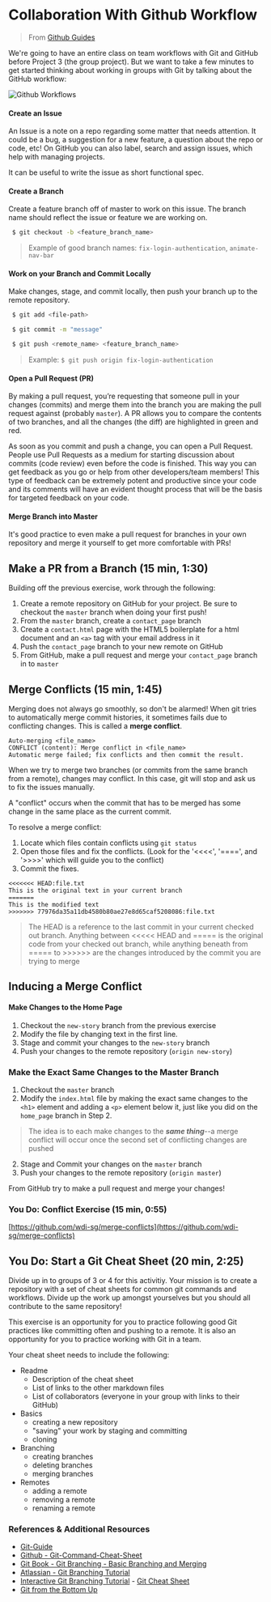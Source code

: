 # Collaboration With Github Workflow

> From [Github Guides](https://guides.github.com/introduction/flow/)

We're going to have an entire class on team workflows with Git and GitHub before Project 3 (the group project). But we want to take a few minutes to get started thinking about working in groups with Git by talking about the GitHub workflow:



![Github Workflows](https://raw.githubusercontent.com/wdi-sg/gitbook-2019/master/images/github_workflows.jpg)


#### Create an Issue

An Issue is a note on a repo regarding some matter that needs attention. It could be a bug, a suggestion for a new feature, a question about the repo or code, etc! On GitHub you can also label, search and assign issues, which help with managing projects.

It can be useful to write the issue as short functional spec.

#### Create a Branch

Create a feature branch off of master to work on this issue. The branch name should reflect the issue or feature we are working on.

```bash
 $ git checkout -b <feature_branch_name>
```

> Example of good branch names: `fix-login-authentication`, `animate-nav-bar`

#### Work on your Branch and Commit Locally

Make changes, stage, and commit locally, then push your branch up to the remote repository.

```bash
 $ git add <file-path>
```

```bash
 $ git commit -m "message"
```

```bash
 $ git push <remote_name> <feature_branch_name>
```

> Example: `$ git push origin fix-login-authentication`

#### Open a Pull Request (PR)

By making a pull request, you’re requesting that someone pull in your changes (commits) and merge them into the branch you are making the pull request against (probably `master`). A PR allows you to compare the contents of two branches, and all the changes (the diff) are highlighted in green and red.

As soon as you commit and push a change, you can open a Pull Request. People use Pull Requests as a medium for starting discussion about commits (code review) even before the code is finished. This way you can get feedback as you go or help from other developers/team members! This type of feedback can be extremely potent and productive since your code and its comments will have an evident thought process that will be the basis for targeted feedback on your code.

#### Merge Branch into Master

It's good practice to even make a pull request for branches in your own repository and merge it yourself to get more comfortable with PRs!

## Make a PR from a Branch (15 min, 1:30)

Building off the previous exercise, work through the following:

1. Create a remote repository on GitHub for your project. Be sure to checkout the `master` branch when doing your first push!
2. From the `master` branch, create a `contact_page` branch
3. Create a `contact.html` page with the HTML5 boilerplate for a html document and an `<a>` tag with your email address in it
4. Push the `contact_page` branch to your new remote on GitHub
5. From GitHub, make a pull request and merge your `contact_page` branch in to `master`

## Merge Conflicts (15 min, 1:45)

Merging does not always go smoothly, so don't be alarmed! When git tries to automatically merge commit histories,  it sometimes fails due to conflicting changes. This is called a **merge conflict**.

```
Auto-merging <file_name>
CONFLICT (content): Merge conflict in <file_name>
Automatic merge failed; fix conflicts and then commit the result.
```

When we try to merge two branches (or commits from the same branch from a remote), changes may conflict. In this case, git will stop and ask us to fix the issues manually.

A "conflict" occurs when the commit that has to be merged has some change in the same place as the current commit.

To resolve a merge conflict:

1. Locate which files contain conflicts using `git status`
2. Open those files and fix the conflicts. (Look for the '<<<<', '====', and '>>>>' which will guide you to the conflict)
3. Commit the fixes.

```
<<<<<<< HEAD:file.txt
This is the original text in your current branch
=======
This is the modified text
>>>>>>> 77976da35a11db4580b80ae27e8d65caf5208086:file.txt
```

> The HEAD is a reference to the last commit in your current checked out branch. Anything between <<<<< HEAD and ===== is the original code from your checked out branch, while anything beneath from ===== to >>>>>> are the changes introduced by the commit you are trying to merge



## Inducing a Merge Conflict

#### Make Changes to the Home Page

1. Checkout the `new-story` branch from the previous exercise
2. Modify the file by changing text in the first line.
3. Stage and commit your changes to the `new-story` branch
4. Push your changes to the remote repository (`origin new-story`)



### Make the Exact Same Changes to the Master Branch

1. Checkout the `master` branch
2. Modify the `index.html` file by making the exact same changes to the `<h1>` element and adding a `<p>` element below it, just like you did on the `home_page` branch in Step 2.

> The idea is to each make changes to the ***same thing***--a merge conflict will occur once the second set of conflicting changes are pushed

2. Stage and Commit your changes on the `master` branch
3. Push your changes to the remote repository (`origin master`)


From GitHub try to make a pull request and merge your changes!

### You Do: Conflict Exercise (15 min, 0:55)
[https://github.com/wdi-sg/merge-conflicts](https://github.com/wdi-sg/merge-conflicts)


## You Do: Start a Git Cheat Sheet (20 min, 2:25)

Divide up in to groups of 3 or 4 for this activitiy. Your mission is to create a repository with a set of cheat sheets for common git commands and workflows. Divide up the work up amongst yourselves but you should all contribute to the same repository!

This exercise is an opportunity for you to practice following good Git practices like committing often and pushing to a remote. It is also an opportunity for you to practice working with Git in a team.

Your cheat sheet needs to include the following:

- Readme
  - Description of the cheat sheet
  - List of links to the other markdown files
  - List of collaborators (everyone in your group with links to their GitHub)
- Basics
  - creating a new repository
  - "saving" your work by staging and committing
  - cloning
- Branching
  - creating branches
  - deleting branches
  - merging branches
- Remotes
  - adding a remote
  - removing a remote
  - renaming a remote


### References & Additional Resources

  - [Git-Guide](http://rogerdudler.github.io/git-guide/)
  - [Github - Git-Command-Cheat-Sheet](https://education.github.com/git-cheat-sheet-education.pdf)
  - [Git Book - Git Branching - Basic Branching and Merging](https://git-scm.com/book/en/v2/Git-Branching-Basic-Branching-and-Merging)
  - [Atlassian - Git Branching Tutorial](https://www.atlassian.com/git/tutorials/using-branches)
  - [Interactive Git Branching Tutorial](http://pcottle.github.io/learnGitBranching/) - [Git Cheat Sheet](http://ndpsoftware.com/git-cheatsheet.html)
  - [Git from the Bottom Up](https://jwiegley.github.io/git-from-the-bottom-up/)
